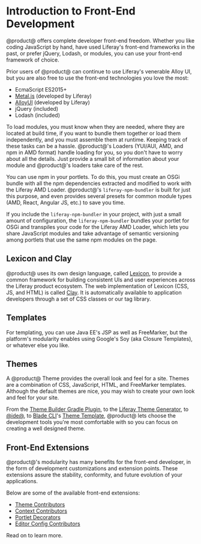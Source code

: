 # Introduction to Front-End Development [](id=introduction-to-frontend-development)

@product@ offers complete developer front-end freedom. Whether you like coding
JavaScript by hand, have used Liferay's front-end frameworks in the past, or
prefer jQuery, Lodash, or modules, you can use your front-end framework of
choice. 

Prior users of @product@ can continue to use Liferay's venerable Alloy UI, but
you are also free to use the front-end technologies you love the most:

-   EcmaScript ES2015+
-   [Metal.js](https://metaljs.com/) (developed by Liferay)
-   [AlloyUI](https://alloyui.com/) (developed by Liferay)
-   jQuery (included)
-   Lodash (included)

To load modules, you must know when they are needed, where they are located at
build time, if you want to bundle them together or load them independently, and
you must assemble them at runtime. Keeping track of these tasks can be a hassle.
@product@'s Loaders (YUI/AUI, AMD, and npm in AMD format) handle loading for
you, so you don't have to worry about all the details. Just provide a small bit
of information about your module and @product@'s loaders take care of the rest.

You can use npm in your portlets. To do this, you must create an OSGi 
bundle with all the npm dependencies extracted and modified to work with the 
Liferay AMD Loader. @product@'s `liferay-npm-bundler` is built for just 
this purpose, and even provides several presets for common module types 
(AMD, React, Angular JS,  etc.) to save you time. 

If you include the `liferay-npm-bundler` in your project, with just a small
amount of configuration, the `liferay-npm-bundler` bundles your portlet for OSGi
and transpiles your code for the Liferay AMD Loader, which lets you share
JavaScript modules and take advantage of semantic versioning among portlets that
use the same npm modules on the page.

## Lexicon and Clay [](id=lexicon)

@product@ uses its own design language, called 
[Lexicon](https://lexicondesign.io/docs/lexicon/), to provide a common framework 
for building consistent UIs and user experiences across the Liferay product 
ecosystem. The web implementation of Lexicon (CSS, JS, and HTML) is called 
[Clay](https://claycss.com/docs/clay/). It is automatically available to 
application developers through a set of CSS classes or our tag library. 

## Templates [](id=templates)

For templating, you can use Java EE's JSP as well as FreeMarker, but the
platform's modularity enables using Google's Soy (aka Closure Templates), or
whatever else you like. 

## Themes [](id=themes)

A @product@ Theme provides the overall look and feel for a site. Themes are a
combination of CSS, JavaScript, HTML, and FreeMarker templates. Although the
default themes are nice, you may wish to create your own look and feel for your
site.

From the 
[Theme Builder Gradle Plugin](/develop/reference/-/knowledge_base/7-1/theme-builder-gradle-plugin), 
to the 
[Liferay Theme Generator](/develop/tutorials/-/knowledge_base/7-1/themes-generator), 
to 
[@ide@](/develop/tutorials/-/knowledge_base/7-1/creating-themes-with-liferay-ide), 
to 
[Blade CLI](/develop/tutorials/-/knowledge_base/7-1/blade-cli)'s 
[Theme Template](/develop/reference/-/knowledge_base/7-1/theme-template),
@product@ lets choose the development tools you're most comfortable with so you
can focus on creating a well designed theme.

## Front-End Extensions [](id=frontend-extensions)

@product@'s modularity has many benefits for the front-end developer, in the
form of development customizations and extension points. These extensions assure
the stability, conformity, and future evolution of your applications.

Below are some of the available front-end extensions:

- [Theme Contributors](/develop/tutorials/-/knowledge_base/7-1/theme-contributors)
- [Context Contributors](/develop/tutorials/-/knowledge_base/7-1/context-contributors)
- [Portlet Decorators](/develop/tutorials/-/knowledge_base/7-1/portlet-decorators)
- [Editor Config Contributors](/develop/tutorials/-/knowledge_base/7-1/modifying-an-editors-configuration)

Read on to learn more. 
